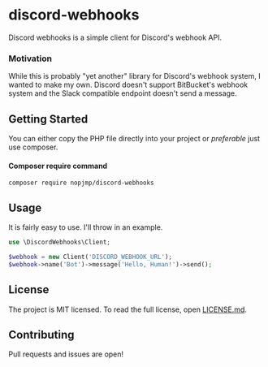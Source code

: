 # discord-webhooks

Discord webhooks is a simple client for Discord's webhook API.

### Motivation

While this is probably "yet another" library for Discord's webhook system, I wanted to make my own. Discord doesn't support BitBucket's webhook system and the Slack compatible endpoint doesn't send a message.

## Getting Started

You can either copy the PHP file directly into your project or _preferable_ just use composer.

#### Composer require command
`composer require nopjmp/discord-webhooks`

## Usage

It is fairly easy to use. I'll throw in an example.

```php
use \DiscordWebhooks\Client;

$webhook = new Client('DISCORD_WEBHOOK_URL');
$webhook->name('Bot')->message('Hello, Human!')->send();
```

## License

The project is MIT licensed. To read the full license, open [LICENSE.md](LICENSE.md).

## Contributing

Pull requests and issues are open!
